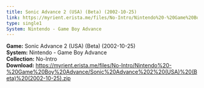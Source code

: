 ```yaml
---
title: Sonic Advance 2 (USA) (Beta) (2002-10-25)
link: https://myrient.erista.me/files/No-Intro/Nintendo%20-%20Game%20Boy%20Advance/Sonic%20Advance%202%20(USA)%20(Beta)%20(2002-10-25).zip
type: single1
System: Nintendo - Game Boy Advance
---
```

<b>Game:</b> Sonic Advance 2 (USA) (Beta) (2002-10-25)<br>
<b>System:</b> Nintendo - Game Boy Advance<br>
<b>Collection:</b> No-Intro<br>
<b>Download:</b> https://myrient.erista.me/files/No-Intro/Nintendo%20-%20Game%20Boy%20Advance/Sonic%20Advance%202%20(USA)%20(Beta)%20(2002-10-25).zip